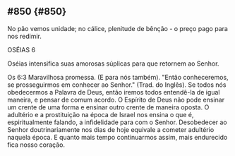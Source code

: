 ## #850 {#850}

No pão vemos unidade; no cálice, plenitude de bênção - o preço pago para nos redimir.

OSÉIAS 6

Oséias intensifica suas amorosas súplicas para que retornem ao Senhor.

Os 6:3 Maravilhosa promessa. (E para nós também). &quot;Então conheceremos, se prosseguirmos em conhecer ao Senhor.&quot; (Trad. do Inglês). Se todos nós obedecermos a Palavra de Deus, então iremos todos entendê-la de igual maneira, e pensar de comum acordo. O Espírito de Deus não pode ensinar um crente de uma forma e ensinar outro crente de maneira oposta. O adultério e a prostituição na época de Israel nos ensina o que é, espiritualmente falando, a infidelidade para com o Senhor. Desobedecer ao Senhor doutrinariamente nos dias de hoje equivale a cometer adultério naquela época. E quanto mais tempo continuarmos assim, mais endurecido fica nosso coração.